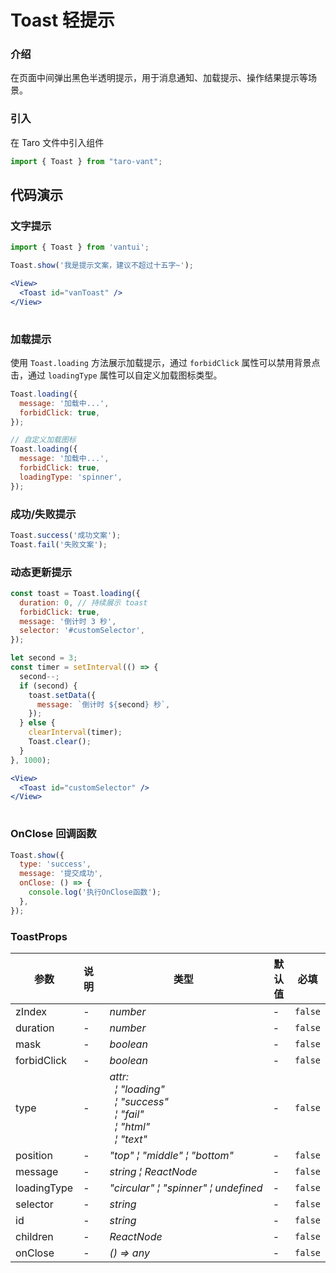 # Toast 轻提示

### 介绍

在页面中间弹出黑色半透明提示，用于消息通知、加载提示、操作结果提示等场景。

### 引入

在 Taro 文件中引入组件

```js
import { Toast } from "taro-vant"; 
```

## 代码演示

### 文字提示

```javascript
import { Toast } from 'vantui';

Toast.show('我是提示文案，建议不超过十五字~');
```

```jsx
<View>
  <Toast id="vanToast" />
</View>
 
```

### 加载提示

使用 `Toast.loading` 方法展示加载提示，通过 `forbidClick` 属性可以禁用背景点击，通过 `loadingType` 属性可以自定义加载图标类型。

```javascript
Toast.loading({
  message: '加载中...',
  forbidClick: true,
});

// 自定义加载图标
Toast.loading({
  message: '加载中...',
  forbidClick: true,
  loadingType: 'spinner',
});
```

### 成功/失败提示

```javascript
Toast.success('成功文案');
Toast.fail('失败文案');
```

### 动态更新提示

```javascript
const toast = Toast.loading({
  duration: 0, // 持续展示 toast
  forbidClick: true,
  message: '倒计时 3 秒',
  selector: '#customSelector',
});

let second = 3;
const timer = setInterval(() => {
  second--;
  if (second) {
    toast.setData({
      message: `倒计时 ${second} 秒`,
    });
  } else {
    clearInterval(timer);
    Toast.clear();
  }
}, 1000);
```

```jsx
<View>
  <Toast id="customSelector" />
</View>
 
```

### OnClose 回调函数

```javascript
Toast.show({
  type: 'success',
  message: '提交成功',
  onClose: () => {
    console.log('执行OnClose函数');
  },
});
```
### ToastProps
| 参数 | 说明 | 类型 | 默认值 | 必填 |
| --- | --- | --- | --- | --- |
| zIndex | - | _&nbsp;&nbsp;number<br/>_ | - | `false` |
| duration | - | _&nbsp;&nbsp;number<br/>_ | - | `false` |
| mask | - | _&nbsp;&nbsp;boolean<br/>_ | - | `false` |
| forbidClick | - | _&nbsp;&nbsp;boolean<br/>_ | - | `false` |
| type | - | _&nbsp;&nbsp;attr:<br/>&nbsp;&nbsp;&nbsp;&nbsp;&brvbar;&nbsp;"loading"<br/>&nbsp;&nbsp;&nbsp;&nbsp;&brvbar;&nbsp;"success"<br/>&nbsp;&nbsp;&nbsp;&nbsp;&brvbar;&nbsp;"fail"<br/>&nbsp;&nbsp;&nbsp;&nbsp;&brvbar;&nbsp;"html"<br/>&nbsp;&nbsp;&nbsp;&nbsp;&brvbar;&nbsp;"text"<br/>_ | - | `false` |
| position | - | _&nbsp;&nbsp;"top"&nbsp;&brvbar;&nbsp;"middle"&nbsp;&brvbar;&nbsp;"bottom"<br/>_ | - | `false` |
| message | - | _&nbsp;&nbsp;string&nbsp;&brvbar;&nbsp;ReactNode<br/>_ | - | `false` |
| loadingType | - | _&nbsp;&nbsp;"circular"&nbsp;&brvbar;&nbsp;"spinner"&nbsp;&brvbar;&nbsp;undefined<br/>_ | - | `false` |
| selector | - | _&nbsp;&nbsp;string<br/>_ | - | `false` |
| id | - | _&nbsp;&nbsp;string<br/>_ | - | `false` |
| children | - | _&nbsp;&nbsp;ReactNode<br/>_ | - | `false` |
| onClose | - | _&nbsp;&nbsp;()&nbsp;=>&nbsp;any<br/>_ | - | `false` |

